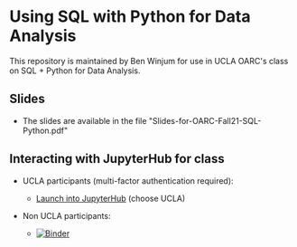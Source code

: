 # Using SQL with Python for Data Analysis

This repository is maintained by Ben Winjum for use in UCLA OARC's class on SQL + Python for Data Analysis.

## Slides

* The slides are available in the file "Slides-for-OARC-Fall21-SQL-Python.pdf"

## Interacting with JupyterHub for class

* UCLA participants (multi-factor authentication required):

  * <a href="https://jupyter.idre.ucla.edu/hub/user-redirect/git-pull?repo=https%3A%2F%2Fgithub.com%2Fbenjum%2Foarc-fall21-sql-python&urlpath=tree%2Foarc-fall21-sql-python%2F&branch=main">Launch into JupyterHub</a> (choose UCLA)

* Non UCLA participants:
  * [![Binder](https://mybinder.org/badge_logo.svg)](https://mybinder.org/v2/gh/benjum/oarc-fall21-sql-python/main)

